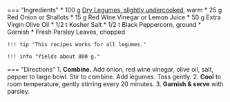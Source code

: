 === "Ingredients"
    * 100 g [Dry Legumes, slightly undercooked](../../legumes/beans/index.md), warm
    * 25 g Red Onion or Shallots
    * 15 g Red Wine Vinegar or Lemon Juice
    * 50 g Extra Virgin Olive Oil
    * 1/2 t Kosher Salt
    * 1/2 t Black Peppercorn, ground
    * Garnish
        * Fresh Parsley Leaves, chopped

    !!! tip "This recipes works for all legumes."

    !!! info "Yields about 800 g."

=== "Directions"
    1. **Combine.** Add onion, red wine vinegar, olive oil, salt, pepper to large bowl. Stir to combine. Add legumes. Toss gently.
    2. **Cool** to room temperature, gently stirring every 20 minutes.
    3. **Garnish & serve** with parsley.

[^1]: {{ cite.bittman_how_to_cook_everything }}

